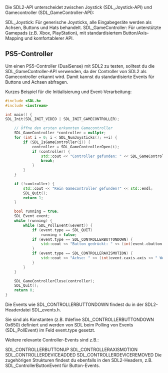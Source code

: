 Die SDL2-API unterscheidet zwischen Joystick (SDL_Joystick-API) und Gamecontroller (SDL_GameController-API):

SDL_Joystick: Für generische Joysticks, alle Eingabegeräte werden als Achsen, Buttons und Hats behandelt.
SDL_GameController: Für unterstützte Gamepads (z.B. Xbox, PlayStation), mit standardisiertem Button/Axis-Mapping und
komfortablerer API.

## PS5-Controller

Um einen PS5-Controller (DualSense) mit SDL2 zu testen, solltest du die SDL_GameController-API verwenden, da der
Controller von SDL2 als Gamecontroller erkannt wird. Damit kannst du standardisierte Events für Buttons und Achsen
abfragen.

Kurzes Beispiel für die Initialisierung und Event-Verarbeitung:

```c++
#include <SDL.h>
#include <iostream>

int main() {
SDL_Init(SDL_INIT_VIDEO | SDL_INIT_GAMECONTROLLER);

    // Öffne den ersten erkannten Gamecontroller
    SDL_GameController *controller = nullptr;
    for (int i = 0; i < SDL_NumJoysticks(); ++i) {
        if (SDL_IsGameController(i)) {
            controller = SDL_GameControllerOpen(i);
            if (controller) {
                std::cout << "Controller gefunden: " << SDL_GameControllerName(controller) << std::endl;
                break;
            }
        }
    }

    if (!controller) {
        std::cout << "Kein Gamecontroller gefunden!" << std::endl;
        SDL_Quit();
        return 1;
    }

    bool running = true;
    SDL_Event event;
    while (running) {
        while (SDL_PollEvent(&event)) {
            if (event.type == SDL_QUIT)
                running = false;
            if (event.type == SDL_CONTROLLERBUTTONDOWN) {
                std::cout << "Button gedrückt: " << (int)event.cbutton.button << std::endl;
            }
            if (event.type == SDL_CONTROLLERAXISMOTION) {
                std::cout << "Achse: " << (int)event.caxis.axis << " Wert: " << event.caxis.value << std::endl;
            }
        }
    }

    SDL_GameControllerClose(controller);
    SDL_Quit();
    return 0;
}
```

Die Events wie SDL_CONTROLLERBUTTONDOWN findest du in der SDL2-Headerdatei SDL_events.h.

Sie sind als Konstanten (z.B. #define SDL_CONTROLLERBUTTONDOWN 0x650) definiert und werden von SDL beim Polling von
Events (SDL_PollEvent) im Feld event.type gesetzt.

Weitere relevante Controller-Events sind z.B.:

SDL_CONTROLLERBUTTONUP
SDL_CONTROLLERAXISMOTION
SDL_CONTROLLERDEVICEADDED
SDL_CONTROLLERDEVICEREMOVED
Die zugehörigen Strukturen findest du ebenfalls in den SDL2-Headern, z.B. SDL_ControllerButtonEvent für Button-Events.